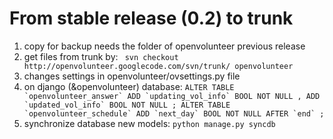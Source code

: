 # From stable release (0.2) to trunk #
  1. copy for backup needs the folder of openvolunteer previous release
  1. get files from trunk by: ` svn checkout http://openvolunteer.googlecode.com/svn/trunk/ openvolunteer`
  1. changes settings in openvolunteer/ovsettings.py file
  1. on django (&openvolunteer) database: `` ALTER TABLE `openvolunteer_answer` ADD `updating_vol_info` BOOL NOT NULL , ADD `updated_vol_info` BOOL NOT NULL ; ALTER TABLE `openvolunteer_schedule` ADD `next_day` BOOL NOT NULL AFTER `end` ; ``
  1. synchronize database new models: ` python manage.py syncdb `